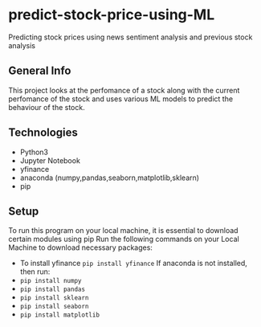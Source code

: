 # predict-stock-price-using-ML
Predicting stock prices using news sentiment analysis and previous stock analysis

## General Info
This project looks at the perfomance of a stock along with the current perfomance of the stock 
and uses various ML models to predict the behaviour of the stock.

## Technologies
* Python3
* Jupyter Notebook
* yfinance
* anaconda (numpy,pandas,seaborn,matplotlib,sklearn)
* pip

## Setup
To run this program on your local machine, it is essential to download certain modules using pip
Run the following commands on your Local Machine to download necessary packages:
* To install yfinance `pip install yfinance`
If anaconda is not installed, then run:
* `pip install numpy`
* `pip install pandas`
* `pip install sklearn`
* `pip install seaborn`
* `pip install matplotlib`

